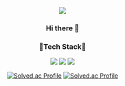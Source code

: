 <div align=center>
<img src="https://capsule-render.vercel.app/api?type=waving&color=63dfd2&height=300&section=header&text=ɪᴄᴀɴᴅᴏʜᴇᴇ&fontSize=90&animation=blink&fontColor=f85f7f" />

### Hi there 👋

### 👻Tech Stack👻
<img src="https://img.shields.io/badge/C-A8B9CC?style=flat-square&logo=c&logoColor=white"/> <img src="https://img.shields.io/badge/C++-00599C?style=flat-square&logo=cplusplus&logoColor=white"/> <img src="https://img.shields.io/badge/Python-3776AB?style=flat-square&logo=Python&logoColor=white"/>

  
  [![Solved.ac Profile](http://mazassumnida.wtf/api/generate_badge?boj=dhdh2040)](https://solved.ac/dhdh2040)
  [![Solved.ac Profile](http://mazassumnida.wtf/api/v2/generate_badge?boj={dhdh2040})](https://solved.ac/{dhdh2040})
<!--
**dhdh2040/dhdh2040** is a ✨ _special_ ✨ repository because its `README.md` (this file) appears on your GitHub profile.

Here are some ideas to get you started:

- 🔭 I’m currently working on ...
- 🌱 I’m currently learning ...
- 👯 I’m looking to collaborate on ...
- 🤔 I’m looking for help with ...
- 💬 Ask me about ...
- 📫 How to reach me: ...
- 😄 Pronouns: ...
- ⚡ Fun fact: ...
-->

